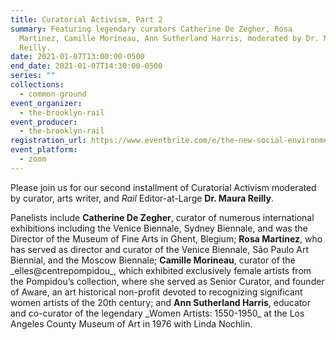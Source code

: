 ```yaml
---
title: Curatorial Activism, Part 2
summary: Featuring legendary curators Catherine De Zegher, Rosa
  Martinez, Camille Morineau, Ann Sutherland Harris, moderated by Dr. Maura
  Reilly.
date: 2021-01-07T13:00:00-0500
end_date: 2021-01-07T14:30:00-0500
series: ""
collections:
  - common-ground
event_organizer:
  - the-brooklyn-rail
event_producer:
  - the-brooklyn-rail
registration_url: https://www.eventbrite.com/e/the-new-social-environment-207-curatorial-activism-part-2-tickets-134785957427
event_platform:
  - zoom
---
```

Please join us for our second installment of Curatorial Activism moderated by curator, arts writer, and *Rail* Editor-at-Large **Dr. Maura Reilly**. 

Panelists include **Catherine De Zegher**, curator of numerous international exhibitions including the Venice Biennale, Sydney Biennale, and was the Director of the Museum of Fine Arts in Ghent, Blegium; **Rosa Martinez**, who has served as director and curator of the Venice Biennale, São Paulo Art Biennial, and the Moscow Biennale; **Camille Morineau**, curator of the \_elles@centrepompidou\_, which exhibited exclusively female artists from the Pompidou’s collection, where she served as Senior Curator, and founder of Aware, an art historical non-profit devoted to recognizing significant women artists of the 20th century; and **Ann Sutherland Harris**, educator and co-curator of the legendary \_Women Artists: 1550-1950\_ at the Los Angeles County Museum of Art in 1976 with Linda Nochlin.